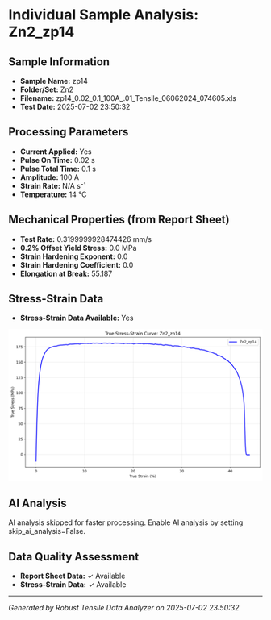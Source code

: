 # Individual Sample Analysis: Zn2_zp14

## Sample Information
- **Sample Name:** zp14
- **Folder/Set:** Zn2
- **Filename:** zp14_0.02_0.1_100A_.01_Tensile_06062024_074605.xls
- **Test Date:** 2025-07-02 23:50:32

## Processing Parameters
- **Current Applied:** Yes
- **Pulse On Time:** 0.02 s
- **Pulse Total Time:** 0.1 s
- **Amplitude:** 100 A
- **Strain Rate:** N/A s⁻¹
- **Temperature:** 14 °C

## Mechanical Properties (from Report Sheet)
- **Test Rate:** 0.3199999928474426 mm/s
- **0.2% Offset Yield Stress:** 0.0 MPa
- **Strain Hardening Exponent:** 0.0
- **Strain Hardening Coefficient:** 0.0
- **Elongation at Break:** 55.187

## Stress-Strain Data
- **Stress-Strain Data Available:** Yes

![Stress-Strain Curve](../individual_plots/plot_Zn2_zp14.png)

## AI Analysis

AI analysis skipped for faster processing. Enable AI analysis by setting skip_ai_analysis=False.

## Data Quality Assessment
- **Report Sheet Data:** ✓ Available
- **Stress-Strain Data:** ✓ Available

---
*Generated by Robust Tensile Data Analyzer on 2025-07-02 23:50:32*
